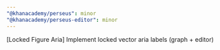 ```yaml
---
"@khanacademy/perseus": minor
"@khanacademy/perseus-editor": minor
---
```


[Locked Figure Aria] Implement locked vector aria labels (graph + editor)

